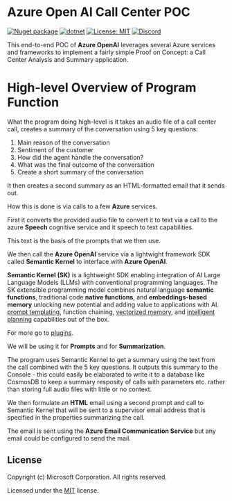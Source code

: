 # Azure Open AI Call Center POC

[![Nuget package](https://img.shields.io/nuget/vpre/Microsoft.SemanticKernel)](https://www.nuget.org/packages/Microsoft.SemanticKernel/)
[![dotnet](https://github.com/microsoft/semantic-kernel/actions/workflows/dotnet-ci.yml/badge.svg?branch=main)](https://github.com/microsoft/semantic-kernel/actions/workflows/dotnet-ci.yml)
[![License: MIT](https://img.shields.io/github/license/microsoft/semantic-kernel)](https://github.com/microsoft/semantic-kernel/blob/main/LICENSE)
[![Discord](https://img.shields.io/discord/1063152441819942922?label=Discord&logo=discord&logoColor=white&color=d82679)](https://aka.ms/SKDiscord)

This end-to-end POC of **Azure OpenAI** leverages several Azure services and frameworks to implement a fairly simple Proof on Concept: a Call Center Analysis and Summary application.

# High-level Overview of Program Function
What the program doing high-level is it takes an audio file of a call center call, creates a summary of the conversation using 5 key questions:

1. Main reason of the conversation 
2. Sentiment of the customer 
3. How did the agent handle the conversation? 
4. What was the final outcome of the conversation 
5. Create a short summary of the conversation

It then creates a second summary as an HTML-formatted email that it sends out.

How this is done is via calls to a few **Azure** services.

First it converts the provided audio file to convert it to text via a call to the azure **Speech** cognitive service and it speech to text capabilities.

This text is the basis of the prompts that we then use. 

We then call the **Azure OpenAI** service via a lightwight framework SDK called **Semantic Kernel** to interface with **Azure OpenAI**.

**Semantic Kernel (SK)** is a lightweight SDK enabling integration of AI Large
Language Models (LLMs) with conventional programming languages. The SK extensible
programming model combines natural language **semantic functions**, traditional
code **native functions**, and **embeddings-based memory** unlocking new potential
and adding value to applications with AI. [prompt templating](docs/PROMPT_TEMPLATE_LANGUAGE.md), function chaining, [vectorized memory](docs/EMBEDDINGS.md), and [intelligent planning](docs/PLANNERS.md) capabilities out of the box.

For more go to [plugins](https://learn.microsoft.com/semantic-kernel/howto/).

We will be using it for **Prompts** and for **Summarization**.

The program uses Semantic Kernel to get a summary using the text from the call combined with the 5 key questions.  It outputs this summary to the Console - this could easily be elaborated to write it to a database like CosmosDB to keep a summary resposity of calls with parameters etc. rather than storing full audio files with little or no context.

We then formulate an **HTML** email using a second prompt and call to Semantic Kernel that will be sent to a supervisor email address that is specified in the properties summarizing the call.

The email is sent using the **Azure Email Communication Service** but any email could be configured to send the mail.

## License

Copyright (c) Microsoft Corporation. All rights reserved.

Licensed under the [MIT](LICENSE) license.
